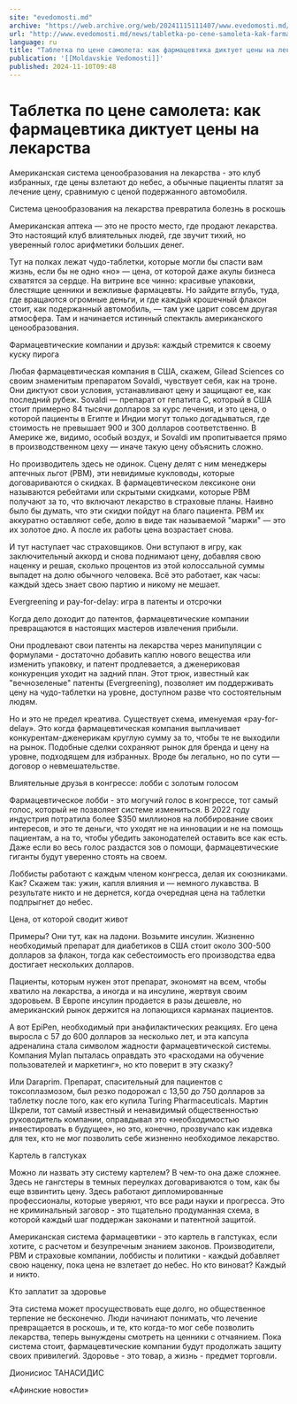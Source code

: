 ```yaml
---
site: "evedomosti.md"
archive: "https://web.archive.org/web/20241115111407/www.evedomosti.md/news/tabletka-po-cene-samoleta-kak-farmacevtika-diktuet-ceny-na-l"
url: "http://www.evedomosti.md/news/tabletka-po-cene-samoleta-kak-farmacevtika-diktuet-ceny-na-l"
language: ru
title: "Таблетка по цене самолета: как фармацевтика диктует цены на лекарства"
publication: '[[Moldavskie Vedomosti]]'
published: 2024-11-10T09:48
---
```


# Таблетка по цене самолета: как фармацевтика диктует цены на лекарства

Американская система ценообразования на лекарства - это клуб избранных, где цены взлетают до небес, а обычные пациенты платят за лечение цену, сравнимую с ценой подержанного автомобиля.

Система ценообразования на лекарства превратила болезнь в роскошь

Американская аптека — это не просто место, где продают лекарства. Это настоящий клуб влиятельных людей, где звучит тихий, но уверенный голос арифметики больших денег.

Тут на полках лежат чудо-таблетки, которые могли бы спасти вам жизнь, если бы не одно «но» — цена, от которой даже акулы бизнеса схватятся за сердце. На витрине все чинно: красивые упаковки, блестящие ценники и вежливые фармацевты. Но зайдите вглубь, туда, где вращаются огромные деньги, и где каждый крошечный флакон стоит, как подержанный автомобиль, — там уже царит совсем другая атмосфера. Там и начинается истинный спектакль американского ценообразования.

Фармацевтические компании и друзья: каждый стремится к своему куску пирога

Любая фармацевтическая компания в США, скажем, Gilead Sciences со своим знаменитым препаратом Sovaldi, чувствует себя, как на троне. Они диктуют свои условия, устанавливают цену и защищают ее, как последний рубеж. Sovaldi — препарат от гепатита C, который в США стоит примерно 84 тысячи долларов за курс лечения, и это цена, о которой пациенты в Египте и Индии могут только догадываться, где стоимость не превышает 900 и 300 долларов соответственно. В Америке же, видимо, особый воздух, и Sovaldi им пропитывается прямо в производственном цеху — иначе такую цену объяснить сложно.

Но производитель здесь не одинок. Сцену делят с ним менеджеры аптечных льгот (PBM), эти невидимые кукловоды, которые договариваются о скидках. В фармацевтическом лексиконе они называются ребейтами или скрытыми скидками, которые PBM получают за то, что включают лекарство в страховые планы. Наивно было бы думать, что эти скидки пойдут на благо пациента. PBM их аккуратно оставляют себе, долю в виде так называемой "маржи" — это их золотое дно. А после их работы цена возрастает снова.

И тут наступает час страховщиков. Они вступают в игру, как заключительный аккорд и снова поднимают цену, добавляя свою наценку и решая, сколько процентов из этой колоссальной суммы выпадет на долю обычного человека. Всё это работает, как часы: каждый здесь знает свою партию и никому не мешает.

Evergreening и pay-for-delay: игра в патенты и отсрочки

Когда дело доходит до патентов, фармацевтические компании превращаются в настоящих мастеров извлечения прибыли.

Они продлевают свои патенты на лекарства через манипуляции с формулами - достаточно добавить каплю нового вещества или изменить упаковку, и патент продлевается, а дженериковая конкуренция уходит на задний план. Этот трюк, известный как "вечнозеленые" патенты (Evergreening), позволяет им поддерживать цену на чудо-таблетки на уровне, доступном разве что состоятельным людям.

Но и это не предел креатива. Существует схема, именуемая «pay-for-delay». Это когда фармацевтическая компания выплачивает конкурентам-дженерикам круглую сумму за то, чтобы те не выходили на рынок. Подобные сделки сохраняют рынок для бренда и цену на уровне, подходящем для избранных. Вроде бы легально, но по сути — договор о невмешательстве.

Влиятельные друзья в конгрессе: лобби с золотым голосом

Фармацевтическое лобби - это могучий голос в конгрессе, тот самый голос, который не позволяет системе измениться. В 2022 году индустрия потратила более $350 миллионов на лоббирование своих интересов, и это те деньги, что уходят не на инновации и не на помощь пациентам, а на то, чтобы убедить законодателей оставить все как есть. Даже если во весь голос раздастся зов о помощи, фармацевтические гиганты будут уверенно стоять на своем.

Лоббисты работают с каждым членом конгресса, делая их союзниками. Как? Скажем так: ужин, капля влияния и — немного лукавства. В результате никто и не дернется, когда очередная цена на таблетки подпрыгнет до небес.

Цена, от которой сводит живот

Примеры? Они тут, как на ладони. Возьмите инсулин. Жизненно необходимый препарат для диабетиков в США стоит около 300-500 долларов за флакон, тогда как себестоимость его производства едва достигает нескольких долларов.

Пациенты, которым нужен этот препарат, экономят на всем, чтобы хватило на лекарства, а иногда и на инсулине, жертвуя своим здоровьем. В Европе инсулин продается в разы дешевле, но американский рынок держится на лопающихся карманах пациентов.

А вот EpiPen, необходимый при анафилактических реакциях. Его цена выросла с 57 до 600 долларов за несколько лет, и эта капсула адреналина стала символом жадности фармацевтической системы. Компания Mylan пыталась оправдать это «расходами на обучение пользователей и маркетинг», но кто поверит в эту сказку?

Или Daraprim. Препарат, спасительный для пациентов с токсоплазмозом, был резко подорожал с 13,50 до 750 долларов за таблетку после того, как его купила Turing Pharmaceuticals. Мартин Шкрели, тот самый известный и ненавидимый общественностью руководитель компании, оправдывал это «необходимостью инвестировать в будущее», но это, конечно, прозвучало как издевка для тех, кто не мог позволить себе жизненно необходимое лекарство.

Картель в галстуках

Можно ли назвать эту систему картелем? В чем-то она даже сложнее. Здесь не гангстеры в темных переулках договариваются о том, как бы еще взвинтить цену. Здесь работают дипломированные профессионалы, которые уверяют, что все ради науки и прогресса. Это не криминальный заговор - это тщательно продуманная схема, в которой каждый шаг поддержан законами и патентной защитой.

Американская система фармацевтики - это картель в галстуках, если хотите, с расчетом и безупречным знанием законов. Производители, PBM и страховые компании, лоббисты и политики - каждый добавляет свою наценку, пока цена не взлетает до небес. Но кто виноват? Каждый и никто.

Кто заплатит за здоровье

Эта система может просуществовать еще долго, но общественное терпение не бесконечно. Люди начинают понимать, что лечение превращается в роскошь, и те, кто когда-то мог себе позволить лекарства, теперь вынуждены смотреть на ценники с отчаянием. Пока система стоит, фармацевтические компании будут продолжать защиту своих привилегий. Здоровье - это товар, а жизнь - предмет торговли.

Дионисиос ТАНАСИДИС

«Афинские новости»